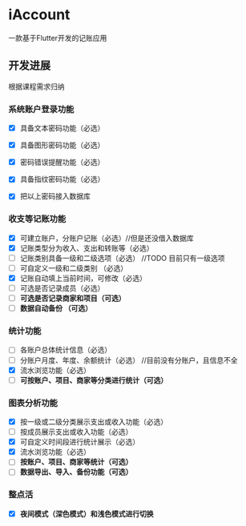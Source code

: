 # iAccount

一款基于Flutter开发的记账应用

## 开发进展

根据课程需求归纳

### 系统账户登录功能

- [x] 具备文本密码功能（必选）

- [x] 具备图形密码功能（必选）

- [x] 密码错误提醒功能（必选）
- [x] 具备指纹密码功能（必选）
- [x] 把以上密码接入数据库

### 收支等记账功能

- [x] 可建立账户，分账户记账（必选）//但是还没借入数据库
- [x] 记账类型分为收入、支出和转账等（必选）
- [ ] 记账类别具备一级和二级选项（必选）  //TODO 目前只有一级选项
- [ ] 可自定义一级和二级类别 （必选）
- [x] 记账自动填上当前时间，可修改（必选）
- [ ] 可选是否记录成员（必选）
- [ ] **可选是否记录商家和项目（可选）**
- [ ] **数据自动备份 （可选）**

### 统计功能

- [ ] 各账户总体统计信息（必选）
- [ ] 分账户月度、年度、余额统计（必选） //目前没有分账户，且信息不全
- [x] 流水浏览功能（必选）
- [ ] **可按账户、项目、商家等分类进行统计（可选）**

### 图表分析功能

- [x] 按一级或二级分类展示支出或收入功能（必选）
- [ ] 按成员展示支出或收入功能（必选）
- [x] 可自定义时间段进行统计展示（必选）
- [x] 流水浏览功能（必选）
- [ ] **按账户、项目、商家等统计（可选）**
- [ ] **数据导出、导入、备份功能（可选）**

### 整点活

- [x] **夜间模式（深色模式）和浅色模式进行切换**

